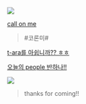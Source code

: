 #  

![](https://item.kakaocdn.net/do/bef59207f5155a4eddd632c9a833e80d7154249a3890514a43687a85e6b6cc82)    



[call on me](https://youtu.be/fdWAX2SorvE)   
> #코론미#

[t-ara를 아쉽니까?? ㅎㅎ](https://youtu.be/AmdgIK8-raM)    

[오늘의 people 반하나!!](https://youtu.be/IE1rRjyjsXU)    


![](https://c8.alamy.com/comp/JRCYAC/farewell-word-cloud-concept-JRCYAC.jpg)  
> thanks for coming!!  
